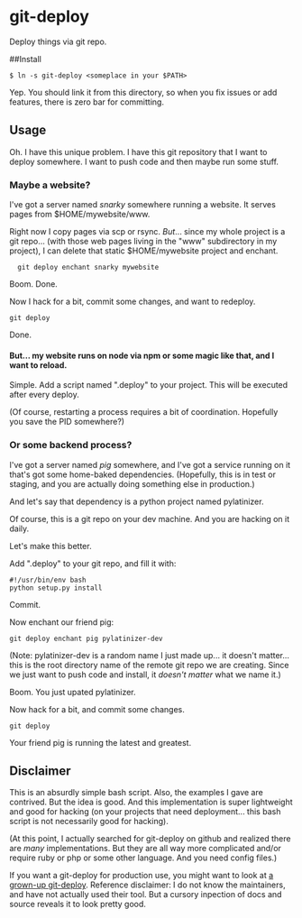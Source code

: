 # git-deploy

Deploy things via git repo.


##Install

    $ ln -s git-deploy <someplace in your $PATH>

Yep. You should link it from this directory, so when you fix issues or add features, 
there is zero bar for committing.


## Usage

Oh. I have this unique problem. I have this git repository that I want to deploy somewhere.
I want to push code and then maybe run some stuff.

### Maybe a website?

I've got a server named *snarky* somewhere running a website. It serves pages from $HOME/mywebsite/www.

Right now I copy pages via scp or rsync. *But*... since my whole
project is a git repo... (with those web pages living in the "www"
subdirectory in my project), I can delete that static $HOME/mywebsite
project and enchant.

      git deploy enchant snarky mywebsite

Boom. Done.

Now I hack for a bit, commit some changes, and want to redeploy.

    git deploy

Done.


#### But... my website runs on node via npm or some magic like that, and I want to reload.

Simple. Add a script named ".deploy" to your project. This will be executed after every deploy.

(Of course, restarting a process requires a bit of coordination. Hopefully you save the PID somewhere?)


### Or some backend process?

I've got a server named *pig* somewhere, and I've got a service running on it that's got some home-baked dependencies.
(Hopefully, this is in test or staging, and you are actually doing something else in production.)

And let's say that dependency is a python project named pylatinizer.

Of course, this is a git repo on your dev machine. And you are hacking on it daily.

Let's make this better.

Add ".deploy" to your git repo, and fill it with:

    #!/usr/bin/env bash
    python setup.py install

Commit.


Now enchant our friend pig:

    git deploy enchant pig pylatinizer-dev


(Note: pylatinizer-dev is a random name I just made up... it doesn't
matter... this is the root directory name of the remote git
repo we are creating. Since we just want to push code and install, it *doesn't matter*
what we name it.)

Boom. You just upated pylatinizer.

Now hack for a bit, and commit some changes.

    git deploy

Your friend pig is running the latest and greatest.


## Disclaimer

This is an absurdly simple bash script. Also, the examples I gave are
contrived. But the idea is good. And this implementation is super
lightweight and good for hacking (on your projects that need
deployment... this bash script is not necessarily good for hacking).

(At this point, I actually searched for git-deploy on github and
realized there are *many* implementations. But they are all way more
complicated and/or require ruby or php or some other language. And you need config files.)

If you want a git-deploy for production use, you might want to look at
[a grown-up
git-deploy](https://github.com/git-deploy/git-deploy). Reference
disclaimer: I do not know the maintainers, and have not actually used
their tool. But a cursory inpection of docs and source reveals it to
look pretty good.